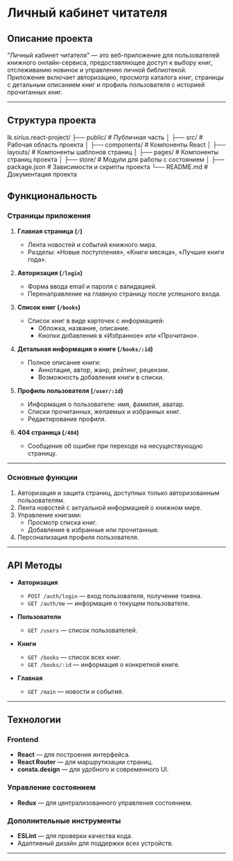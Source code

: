 # Личный кабинет читателя

## Описание проекта
"Личный кабинет читателя" — это веб-приложение для пользователей книжного онлайн-сервиса, предоставляющее доступ к выбору книг, отслеживанию новинок и управлению личной библиотекой. Приложение включает авторизацию, просмотр каталога книг, страницы с детальным описанием книг и профиль пользователя с историей прочитанных книг.

---
## Структура проекта

lk.sirius.react-project/
├── public/                     # Публичная часть
│
├── src/                        # Рабочая область проекта
│   ├── components/             # Компоненты React
│   ├── layouts/                # Компоненты шаблонов страниц
│   ├── pages/                  # Компоненты страниц проекта
│   ├── store/                  # Модули для работы с состоянием
│
├── package.json                # Зависимости и скрипты проекта
└──  README.md                   # Документация проекта

## Функциональность

### Страницы приложения
1. **Главная страница (`/`)**
   - Лента новостей и событий книжного мира.
   - Разделы: «Новые поступления», «Книги месяца», «Лучшие книги года».

2. **Авторизация (`/login`)**
   - Форма ввода email и пароля с валидацией.
   - Перенаправление на главную страницу после успешного входа.

3. **Список книг (`/books`)**
   - Список книг в виде карточек с информацией:
     - Обложка, название, описание.
     - Кнопки добавления в «Избранное» или «Прочитано».

4. **Детальная информация о книге (`/books/:id`)**
   - Полное описание книги:
     - Аннотация, автор, жанр, рейтинг, рецензии.
     - Возможность добавления книги в списки.

5. **Профиль пользователя (`/user/:id`)**
   - Информация о пользователе: имя, фамилия, аватар.
   - Списки прочитанных, желаемых и избранных книг.
   - Редактирование профиля.

6. **404 страница (`/404`)**
   - Сообщение об ошибке при переходе на несуществующую страницу.

---

### Основные функции
1. Авторизация и защита страниц, доступных только авторизованным пользователям.
2. Лента новостей с актуальной информацией о книжном мире.
3. Управление книгами:
   - Просмотр списка книг.
   - Добавление в избранные или прочитанные.
4. Персонализация профиля пользователя.

---

## API Методы

- **Авторизация**
  - `POST /auth/login` — вход пользователя, получение токена.
  - `GET /auth/me` — информация о текущем пользователе.

- **Пользователи**
  - `GET /users` — список пользователей.

- **Книги**
  - `GET /books` — список всех книг.
  - `GET /books/:id` — информация о конкретной книге.

- **Главная**
  - `GET /main` — новости и события.

---

## Технологии

### Frontend
- **React** — для построения интерфейса.
- **React Router** — для маршрутизации страниц.
- **consta.design** — для удобного и современного UI.

### Управление состоянием
- **Redux** — для централизованного управления состоянием.

### Дополнительные инструменты
- **ESLint** — для проверки качества кода.
- Адаптивный дизайн для поддержки всех устройств.

---
